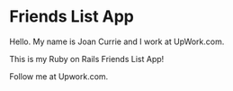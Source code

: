 # Friends List App

Hello.  My name is Joan Currie and I work at UpWork.com.

This is my Ruby on Rails Friends List App! 

Follow me at Upwork.com.